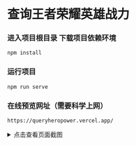 # 查询王者荣耀英雄战力

### 进入项目根目录 下载项目依赖环境  
```
npm install
```

### 运行项目
```
npm run serve
```
### 在线预览网址（需要科学上网）

```
https://queryheropower.vercel.app/
```

<details>
<summary>
  点击查看页面截图
</summary>
<p>

#### 主页
  ![主页](https://i.postimg.cc/fRqhS4rn/home.png)

#### 搜索记录
  ![搜索记录](https://i.postimg.cc/Bnn0vZNB/search-history.png)

#### 战力页面 （通过搜索方式）
  ![战力页面](https://i.postimg.cc/Hn9qpFyN/query-by-search.png)

#### 左滑删除单条搜索记录
  ![左滑删除单条搜索记录](https://i.postimg.cc/xjLYx4cM/del-history.png)

#### 英雄列表
  ![英雄列表页面](https://i.postimg.cc/Kc7Sr3H5/herolist.png)

#### 查询战力模态框
  ![查询战力模态框](https://i.postimg.cc/ZRpkQWK4/querypower.png)

</p>

</details>











